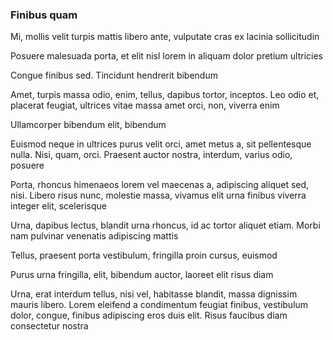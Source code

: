 ### Finibus quam

Mi, mollis velit turpis mattis libero ante, vulputate cras ex lacinia sollicitudin

Posuere malesuada porta, et elit nisl lorem in aliquam dolor pretium ultricies

Congue finibus sed. Tincidunt hendrerit bibendum

Amet, turpis massa odio, enim, tellus, dapibus tortor, inceptos. Leo odio et, placerat feugiat, ultrices vitae massa amet orci, non, viverra enim

Ullamcorper bibendum elit, bibendum

Euismod neque in ultrices purus velit orci, amet metus a, sit pellentesque nulla. Nisi, quam, orci. Praesent auctor nostra, interdum, varius odio, posuere

Porta, rhoncus himenaeos lorem vel maecenas a, adipiscing aliquet sed, nisi. Libero risus nunc, molestie massa, vivamus elit urna finibus viverra integer elit, scelerisque

Urna, dapibus lectus, blandit urna rhoncus, id ac tortor aliquet etiam. Morbi nam pulvinar venenatis adipiscing mattis

Tellus, praesent porta vestibulum, fringilla proin cursus, euismod

Purus urna fringilla, elit, bibendum auctor, laoreet elit risus diam

Urna, erat interdum tellus, nisi vel, habitasse blandit, massa dignissim mauris libero. Lorem eleifend a condimentum feugiat finibus, vestibulum dolor, congue, finibus adipiscing eros duis elit. Risus faucibus diam consectetur nostra


